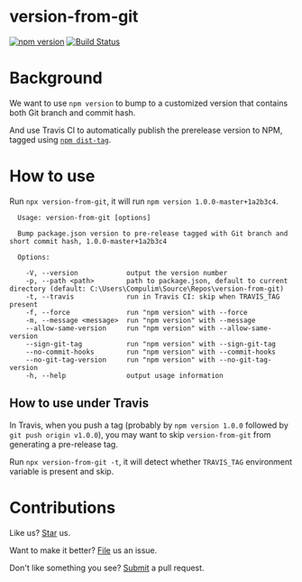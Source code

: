 # version-from-git

[![npm version](https://badge.fury.io/js/version-from-git.svg)](https://badge.fury.io/js/version-from-git) [![Build Status](https://travis-ci.org/compulim/version-from-git.svg?branch=master)](https://travis-ci.org/compulim/version-from-git)

# Background

We want to use `npm version` to bump to a customized version that contains both Git branch and commit hash.

And use Travis CI to automatically publish the prerelease version to NPM, tagged using [`npm dist-tag`](https://docs.npmjs.com/cli/dist-tag).

# How to use

Run `npx version-from-git`, it will run `npm version 1.0.0-master+1a2b3c4`.

```
  Usage: version-from-git [options]

  Bump package.json version to pre-release tagged with Git branch and short commit hash, 1.0.0-master+1a2b3c4

  Options:

    -V, --version            output the version number
    -p, --path <path>        path to package.json, default to current directory (default: C:\Users\Compulim\Source\Repos\version-from-git)
    -t, --travis             run in Travis CI: skip when TRAVIS_TAG present
    -f, --force              run "npm version" with --force
    -m, --message <message>  run "npm version" with --message
    --allow-same-version     run "npm version" with --allow-same-version
    --sign-git-tag           run "npm version" with --sign-git-tag
    --no-commit-hooks        run "npm version" with --commit-hooks
    --no-git-tag-version     run "npm version" with --no-git-tag-version
    -h, --help               output usage information
```

## How to use under Travis

In Travis, when you push a tag (probably by `npm version 1.0.0` followed by `git push origin v1.0.0`), you may want to skip `version-from-git` from generating a pre-release tag.

Run `npx version-from-git -t`, it will detect whether `TRAVIS_TAG` environment variable is present and skip.

# Contributions

Like us? [Star](https://github.com/compulim/version-from-git/stargazers) us.

Want to make it better? [File](https://github.com/compulim/version-from-git/issues) us an issue.

Don't like something you see? [Submit](https://github.com/compulim/version-from-git/pulls) a pull request.
